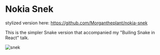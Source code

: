 # Nokia Snek

stylized version here:
https://github.com/Morgantheplant/nokia-snek


This is the simpler Snake version that accompanied my "Builing Snake in React" talk.

![snek](./screenshot.png)

